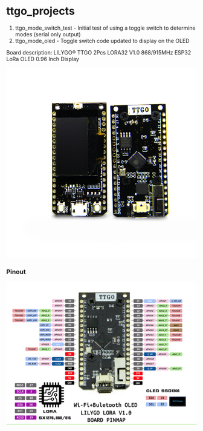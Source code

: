 # ttgo_projects
1. ttgo_mode_switch_test - Initial test of using a toggle switch to determine modes (serial only output)
2. ttgo_mode_oled - Toggle switch code updated to display on the OLED 

Board description: LILYGO® TTGO 2Pcs LORA32 V1.0 868/915MHz ESP32 LoRa OLED 0.96 Inch Display

![Board Image](images/ttgo_board.jpg?raw=true "LILYGO® TTGO v1.0")

### Pinout

![Board pinout](images/pinout.jpg?raw=true "LILYGO® TTGO v1.0 Pinout")